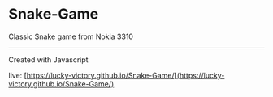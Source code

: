 # Snake-Game
Classic Snake game from Nokia 3310
_____

Created with Javascript

live: [https://lucky-victory.github.io/Snake-Game/](https://lucky-victory.github.io/Snake-Game/)
